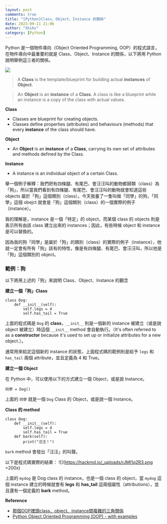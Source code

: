 ```yaml
---
layout: post
comments: true
title: "[Python]Class、Object、Instance 的關係"
date: 2023-09-11 21:06
author: "Shihs"
category: [Python]
---
```


Python 是一個物件導向（Object Oriented Programming, OOP）的程式語言，在物件導向中最重要的就是 Class、Object、Instance 的關係，以下將用 Python 說明舉例這三者的關係。

![](https://hackmd.io/_uploads/Hk-kHQn0n.png)

>A **Class** is the template/blueprint for building actual **instances** of **Object**.

>An **Object** is an **instance** of a **Class**. A class is like a blueprint while an instance is a copy of the class with actual values.

**Class**
- Classes are blueprint for creating objects.
- Classes define properties (attributes) and behaviours (methods) that every **instance** of the class should have.

**Object**
- An **Object** is an **instance** of a **Class**, carrying its own set of attributes and methods defined by the Class.

**Instance** 
- A instance is an individual object of a certain Class.


舉一個例子解釋：我們把有四條腿、有尾巴、會汪汪叫的動物都歸類（class）為「狗」，所以當我們看到有四條腿、有尾巴、會汪汪叫的動物就會知道這些 objects 屬於「狗」這個類別（class）。今天我養了一隻叫做「同學」的狗，「同學」這個 obejct 就會是「狗」這個類別（class）的一個實際的例子（instance）。

我的理解是，instance 是ㄧ個「特定」的 object，而某個 class 的 objects 則是表示所有由該 class 建立出來的 instances；因此，有些時候 object 和 instance 是可以替換的。

因為我的狗「同學」是屬於「狗」的類別（class）的實際的例子（instance），他就一定會有所有「狗」該有的特性，像是有四條腿、有尾巴、會汪汪叫，所以他是「狗」這個類別的 object。


### 範例：狗
以下將用上述的「狗」來說明 Class、Object、Instance 的觀念

**建立一個「狗」Class**
```python=
class Dog:
    def __init__(self):
        self.legs = 4
        self.has_tail = True
```

上面的程式碼是 `Dog` 的 **class**，`__init__` 則是一個新的 instance 被建立（或是說 object 被建立）時這個 `__init__` method 會自動執行。（It's often referred to as a **constructor** because it's used to set up or initialize attributes for a new object.）。


通常用來給定這個新的 instance 的狀態，上面程式碼的範例則是給予 `legs` 和 `has_tail` 兩個 attribute，並且定義為 4 和 True。

**建立一個 Object**

在 Python 中，可以使用以下的方式建立一個 Object，或是說 Instance。

```python=
同學 = Dog()
```

上面的 `同學` 就是一個 `Dog` Class 的 Object，或是說一個 Instance。

**Class 的 method**

```python=
class Dog:
    def __init__(self):
        self.legs = 4
        self.has_tail = True
    def bark(self):
        print("汪汪！")
```

`bark` method 會發出「汪汪」的叫聲。

以下是程式碼實際的結果：
![](https://hackmd.io/_uploads/rJMI1q2R3.png =200x)

上面的 `mydog` 是 Dog class 的 instance，也是一個 class 的 object，當 `mydog` 這個 instance 建立的時候就會有 **legs** 和 **has_tail** 這兩個屬性（attributions），並且還有一個定義的 **bark** method。


**Reference**
- [那個OOP裡頭class、object、instance間複雜的三角關係](https://vocus.cc/article/640bde92fd8978000138c9fa)
- [Python Object Oriented Programming (OOP) - with examples](https://www.packetswitch.co.uk/python-object-oriented-programming/)
